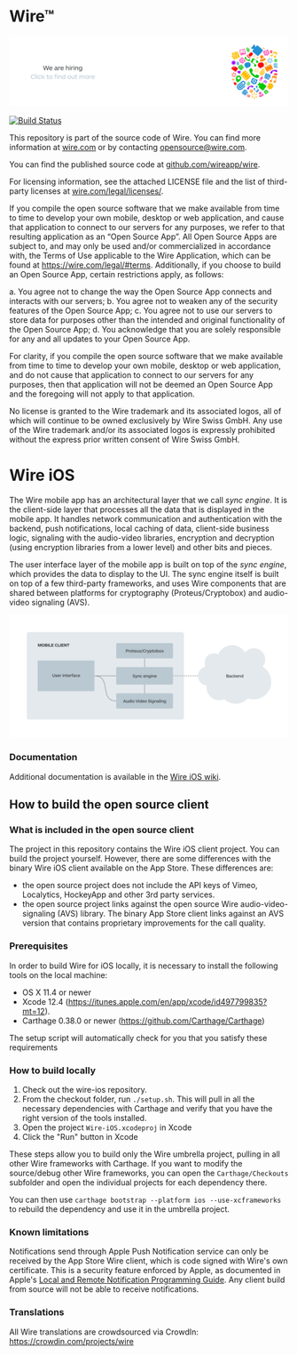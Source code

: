 # Wire™

[![Wire logo](https://github.com/wireapp/wire/blob/master/assets/header-small.png?raw=true)](https://wire.com/jobs/)

[![Build Status](https://dev.azure.com/wireswiss/Wire%20iOS/_apis/build/status/wire-ios)](https://dev.azure.com/wireswiss/Wire%20iOS/_build/latest?definitionId=32)

This repository is part of the source code of Wire. You can find more information at [wire.com](https://wire.com) or by contacting opensource@wire.com.

You can find the published source code at [github.com/wireapp/wire](https://github.com/wireapp/wire).

For licensing information, see the attached LICENSE file and the list of third-party licenses at [wire.com/legal/licenses/](https://wire.com/legal/licenses/).

If you compile the open source software that we make available from time to time to develop your own mobile, desktop or web application, and cause that application to connect to our servers for any purposes, we refer to that resulting application as an “Open Source App”.  All Open Source Apps are subject to, and may only be used and/or commercialized in accordance with, the Terms of Use applicable to the Wire Application, which can be found at https://wire.com/legal/#terms.  Additionally, if you choose to build an Open Source App, certain restrictions apply, as follows:

a. You agree not to change the way the Open Source App connects and interacts with our servers; b. You agree not to weaken any of the security features of the Open Source App; c. You agree not to use our servers to store data for purposes other than the intended and original functionality of the Open Source App; d. You acknowledge that you are solely responsible for any and all updates to your Open Source App.

For clarity, if you compile the open source software that we make available from time to time to develop your own mobile, desktop or web application, and do not cause that application to connect to our servers for any purposes, then that application will not be deemed an Open Source App and the foregoing will not apply to that application.

No license is granted to the Wire trademark and its associated logos, all of which will continue to be owned exclusively by Wire Swiss GmbH. Any use of the Wire trademark and/or its associated logos is expressly prohibited without the express prior written consent of Wire Swiss GmbH.


# Wire iOS

The Wire mobile app has an architectural layer that we call *sync engine*. It is the client-side layer that processes all the data that is displayed in the mobile app. It handles network communication and authentication with the backend, push notifications, local caching of data, client-side business logic, signaling with the audio-video libraries, encryption and decryption (using encryption libraries from a lower level) and other bits and pieces.

The user interface layer of the mobile app is built on top of the *sync engine*, which provides the data to display to the UI.
The sync engine itself is built on top of a few third-party frameworks, and uses Wire components that are shared between platforms for cryptography (Proteus/Cryptobox) and audio-video signaling (AVS).

![Mobile app architecture](https://github.com/wireapp/wire/blob/master/assets/mobile-architecture.png?raw=true)

### Documentation
Additional documentation is available in the [Wire iOS wiki](https://github.com/wireapp/wire-ios/wiki).

## How to build the open source client

### What is included in the open source client

The project in this repository contains the Wire iOS client project. You can build the project yourself. However, there are some differences with the binary Wire iOS client available on the App Store.
These differences are:
- the open source project does not include the API keys of Vimeo, Localytics, HockeyApp and other 3rd party services.
- the open source project links against the open source Wire audio-video-signaling (AVS) library. The binary App Store client links against an AVS version that contains proprietary improvements for the call quality.

### Prerequisites
In order to build Wire for iOS locally, it is necessary to install the following tools on the local machine:

- OS X 11.4 or newer
- Xcode 12.4 (https://itunes.apple.com/en/app/xcode/id497799835?mt=12).
- Carthage 0.38.0 or newer (https://github.com/Carthage/Carthage)

The setup script will automatically check for you that you satisfy these requirements

### How to build locally
1. Check out the wire-ios repository.
2. From the checkout folder, run `./setup.sh`. This will pull in all the necessary dependencies with Carthage and verify that you have the right version of the tools installed.
3. Open the project `Wire-iOS.xcodeproj` in Xcode
4. Click the "Run" button in Xcode

These steps allow you to build only the Wire umbrella project, pulling in all other Wire frameworks with Carthage. If you want to modify the source/debug other Wire frameworks, you can open the `Carthage/Checkouts` subfolder and open the individual projects for each dependency there.

You can then use `carthage bootstrap --platform ios --use-xcframeworks` to rebuild the dependency and use it in the umbrella project.

### Known limitations

Notifications send through Apple Push Notification service can only be received by the App Store Wire client, which is code signed with Wire's own certificate. This is a security feature enforced by Apple, as documented in Apple's [Local and Remote Notification Programming Guide](https://developer.apple.com/library/content/documentation/NetworkingInternet/Conceptual/RemoteNotificationsPG/). Any client build from source will not be able to receive notifications.

### Translations

All Wire translations are crowdsourced via CrowdIn: https://crowdin.com/projects/wire
